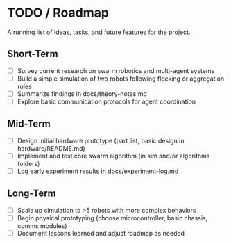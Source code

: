 # TODO / Roadmap

A running list of ideas, tasks, and future features for the project.

## Short-Term
- [ ] Survey current research on swarm robotics and multi-agent systems
- [ ] Build a simple simulation of two robots following flocking or aggregation rules
- [ ] Summarize findings in docs/theory-notes.md
- [ ] Explore basic communication protocols for agent coordination

## Mid-Term
- [ ] Design initial hardware prototype (part list, basic design in hardware/README.md)
- [ ] Implement and test core swarm algorithm (in sim and/or algorithms folders)
- [ ] Log early experiment results in docs/experiment-log.md

## Long-Term
- [ ] Scale up simulation to >5 robots with more complex behaviors
- [ ] Begin physical prototyping (choose microcontroller, basic chassis, comms modules)
- [ ] Document lessons learned and adjust roadmap as needed
